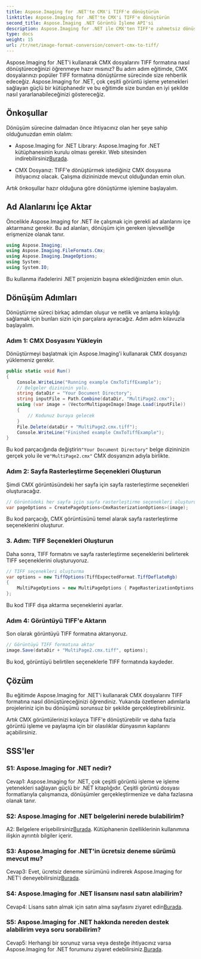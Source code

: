 ```yaml
---
title: Aspose.Imaging for .NET'te CMX'i TIFF'e dönüştürün
linktitle: Aspose.Imaging for .NET'te CMX'i TIFF'e dönüştürün
second_title: Aspose.Imaging .NET Görüntü İşleme API'si
description: Aspose.Imaging for .NET ile CMX'ten TIFF'e zahmetsiz dönüşüm. Adım Adım Kılavuz Görüntülerinizi Sorunsuz Bir Şekilde Dönüştürün.
type: docs
weight: 15
url: /tr/net/image-format-conversion/convert-cmx-to-tiff/
---
```

Aspose.Imaging for .NET'i kullanarak CMX dosyalarını TIFF formatına nasıl dönüştüreceğinizi öğrenmeye hazır mısınız? Bu adım adım eğitimde, CMX dosyalarınızı popüler TIFF formatına dönüştürme sürecinde size rehberlik edeceğiz. Aspose.Imaging for .NET, çok çeşitli görüntü işleme yetenekleri sağlayan güçlü bir kütüphanedir ve bu eğitimde size bundan en iyi şekilde nasıl yararlanabileceğinizi göstereceğiz.

## Önkoşullar

Dönüşüm sürecine dalmadan önce ihtiyacınız olan her şeye sahip olduğunuzdan emin olalım:

-  Aspose.Imaging for .NET Library: Aspose.Imaging for .NET kütüphanesinin kurulu olması gerekir. Web sitesinden indirebilirsiniz[Burada](https://releases.aspose.com/imaging/net/).

- CMX Dosyanız: TIFF'e dönüştürmek istediğiniz CMX dosyasına ihtiyacınız olacak. Çalışma dizininizde mevcut olduğundan emin olun.

Artık önkoşullar hazır olduğuna göre dönüştürme işlemine başlayalım.

## Ad Alanlarını İçe Aktar

Öncelikle Aspose.Imaging for .NET ile çalışmak için gerekli ad alanlarını içe aktarmanız gerekir. Bu ad alanları, dönüşüm için gereken işlevselliğe erişmenize olanak tanır.

```csharp
using Aspose.Imaging;
using Aspose.Imaging.FileFormats.Cmx;
using Aspose.Imaging.ImageOptions;
using System;
using System.IO;
```

Bu kullanma ifadelerini .NET projenizin başına eklediğinizden emin olun.

## Dönüşüm Adımları

Dönüştürme süreci birkaç adımdan oluşur ve netlik ve anlama kolaylığı sağlamak için bunları sizin için parçalara ayıracağız. Adım adım kılavuzla başlayalım.

### Adım 1: CMX Dosyasını Yükleyin

Dönüştürmeyi başlatmak için Aspose.Imaging'i kullanarak CMX dosyanızı yüklemeniz gerekir.

```csharp
public static void Run()
{
    Console.WriteLine("Running example CmxToTiffExample");
    // Belgeler dizininin yolu.
    string dataDir = "Your Document Directory";
    string inputFile = Path.Combine(dataDir, "MultiPage2.cmx");
    using (var image = (VectorMultipageImage)Image.Load(inputFile))
    {
        // Kodunuz buraya gelecek
    }
    File.Delete(dataDir + "MultiPage2.cmx.tiff");
    Console.WriteLine("Finished example CmxToTiffExample");
}
```

 Bu kod parçacığında değiştirin`"Your Document Directory"` belge dizininizin gerçek yolu ile ve`"MultiPage2.cmx"` CMX dosyanızın adıyla birlikte.

### Adım 2: Sayfa Rasterleştirme Seçenekleri Oluşturun

Şimdi CMX görüntüsündeki her sayfa için sayfa rasterleştirme seçenekleri oluşturacağız.

```csharp
// Görüntüdeki her sayfa için sayfa rasterleştirme seçenekleri oluşturun
var pageOptions = CreatePageOptions<CmxRasterizationOptions>(image);
```

Bu kod parçacığı, CMX görüntüsünü temel alarak sayfa rasterleştirme seçeneklerini oluşturur.

### 3. Adım: TIFF Seçenekleri Oluşturun

Daha sonra, TIFF formatını ve sayfa rasterleştirme seçeneklerini belirterek TIFF seçeneklerini oluşturuyoruz.

```csharp
// TIFF seçenekleri oluşturma
var options = new TiffOptions(TiffExpectedFormat.TiffDeflateRgb)
{
    MultiPageOptions = new MultiPageOptions { PageRasterizationOptions = pageOptions }
};
```

Bu kod TIFF dışa aktarma seçeneklerini ayarlar.

### Adım 4: Görüntüyü TIFF'e Aktarın

Son olarak görüntüyü TIFF formatına aktarıyoruz.

```csharp
// Görüntüyü TIFF formatına aktar
image.Save(dataDir + "MultiPage2.cmx.tiff", options);
```

Bu kod, görüntüyü belirtilen seçeneklerle TIFF formatında kaydeder.

## Çözüm

Bu eğitimde Aspose.Imaging for .NET'i kullanarak CMX dosyalarını TIFF formatına nasıl dönüştüreceğinizi öğrendiniz. Yukarıda özetlenen adımlarla projeleriniz için bu dönüşümü sorunsuz bir şekilde gerçekleştirebilirsiniz.

Artık CMX görüntülerinizi kolayca TIFF'e dönüştürebilir ve daha fazla görüntü işleme ve paylaşma için bir olasılıklar dünyasının kapılarını açabilirsiniz.

## SSS'ler

### S1: Aspose.Imaging for .NET nedir?

Cevap1: Aspose.Imaging for .NET, çok çeşitli görüntü işleme ve işleme yetenekleri sağlayan güçlü bir .NET kitaplığıdır. Çeşitli görüntü dosyası formatlarıyla çalışmanıza, dönüşümler gerçekleştirmenize ve daha fazlasına olanak tanır.

### S2: Aspose.Imaging for .NET belgelerini nerede bulabilirim?

 A2: Belgelere erişebilirsiniz[Burada](https://reference.aspose.com/imaging/net/). Kütüphanenin özelliklerinin kullanımına ilişkin ayrıntılı bilgiler içerir.

### S3: Aspose.Imaging for .NET'in ücretsiz deneme sürümü mevcut mu?

 Cevap3: Evet, ücretsiz deneme sürümünü indirerek Aspose.Imaging for .NET'i deneyebilirsiniz[Burada](https://releases.aspose.com/).

### S4: Aspose.Imaging for .NET lisansını nasıl satın alabilirim?

 Cevap4: Lisans satın almak için satın alma sayfasını ziyaret edin[Burada](https://purchase.aspose.com/buy).

### S5: Aspose.Imaging for .NET hakkında nereden destek alabilirim veya soru sorabilirim?

 Cevap5: Herhangi bir sorunuz varsa veya desteğe ihtiyacınız varsa Aspose.Imaging for .NET forumunu ziyaret edebilirsiniz.[Burada](https://forum.aspose.com/).